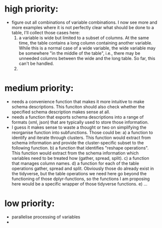 # high priority:

- figure out all combinations of variable combinations. I now see more and more examples where it is not perfectly clear what should be done to a table, I'll collect those cases here:
  1. a variable is wide but limited to a subset of columns. At the same time, the table contains a long column containing another variable. While this is a normal case of a wide variable, the wide variable may be somewhere "in the middle of the table", i.e., there may be unneeded columns between the wide and the long table. So far, this can't be handled.
  2.

# medium priority:

- needs a convenience function that makes it more intuitive to make schema descriptions. This funciton should also check whether the specified schema description makes sense at all.
- needs a function that exports schema descriptions into a range of formats (xml, json) that are typically used to store those information.
- I guess it makes sense to waste a thought or two on simplifying the reorganise function into subfunctions. Those could be:
  a) a function to identify and iterate through clusters. This function would extract from schema information and provide the cluster-specific subset to the following function.
  b) a function that identifies "reshape operations". This function would extract from the schema information which variables need to be treated how (gather, spread, split).
  c) a function that manages column names.
  d) a function for each of the table operations gather, spread and split. Obviously those do already exist in the tidyverse, but the table operations we need here go beyond the functioning of those dplyr-functions, so the functions I am proposing here would be a specific wrapper of those tidyverse functions.
  e) ...

# low priority:

- parallelise processing of variables
-